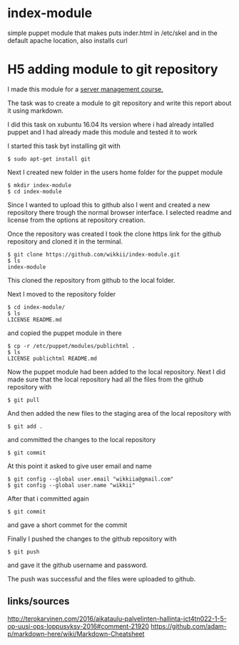 # index-module
simple puppet module that makes puts inder.html in /etc/skel and in the default apache location, also installs curl

# H5 adding module to git repository
I made this module for a [server management course.](http://terokarvinen.com/2016/aikataulu-palvelinten-hallinta-ict4tn022-1-5-op-uusi-ops-loppusyksy-2016#comment-21920)

The task was to create a module to git repository and write this report about it using markdown.

I did this task on xubuntu 16.04 lts version where i had already intalled puppet and I had already made this module and tested it to work

I started this task byt installing git with 
```
$ sudo apt-get install git
```
Next I created new folder in the users home folder for the puppet module

```
$ mkdir index-module
$ cd index-module
```
Since I wanted to upload this to github also I went and created a new repository there trough the normal browser interface. I selected readme and license from the options at repository creation.

Once the repository was created I took the clone https link for the github repository and cloned it in the terminal.

```
$ git clone https://github.com/wikkii/index-module.git
$ ls
index-module
```
This cloned the repository from github to the local folder.

Next I moved to the repository folder 
```
$ cd index-module/
$ ls
LICENSE README.md
```
and copied the puppet module in there 
```
$ cp -r /etc/puppet/modules/publichtml .
$ ls 
LICENSE publichtml README.md
```
Now the puppet module had been added to the local repository. Next I did made sure that the local repository had all the files from the github repository with
```
$ git pull
```
And then added the new files to the staging area of the local repository with 
```
$ git add .
```
and committed the changes to the local repository

```
$ git commit
```
At this point it asked to give user email and name
```
$ git config --global user.email "wikkiia@gmail.com"
$ git config --global user.name "wikkii"
```

After that i committed again

```
$ git commit
```
and gave a short commet for the commit

Finally I pushed the changes to the github repository with 

```
$ git push
```
and gave it the github username and password.

The push was successful and the files were uploaded to github.


links/sources
------
http://terokarvinen.com/2016/aikataulu-palvelinten-hallinta-ict4tn022-1-5-op-uusi-ops-loppusyksy-2016#comment-21920
https://github.com/adam-p/markdown-here/wiki/Markdown-Cheatsheet
